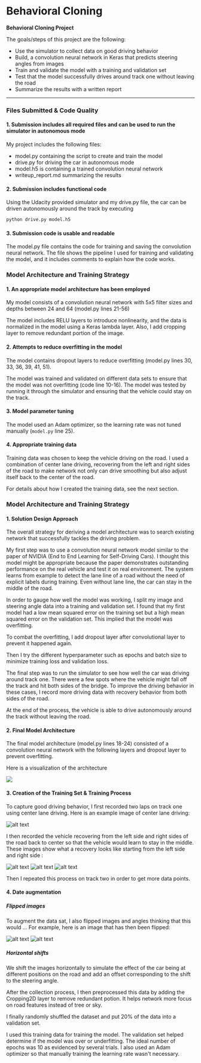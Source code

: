 # **Behavioral Cloning** 

**Behavioral Cloning Project**

The goals/steps of this project are the following:
* Use the simulator to collect data on good driving behavior
* Build, a convolution neural network in Keras that predicts steering angles from images
* Train and validate the model with a training and validation set
* Test that the model successfully drives around track one without leaving the road
* Summarize the results with a written report


[//]: # (Image References)

[image1]: ./examples/placeholder.png "Model Visualization"
[image2]: ./examples/placeholder.png "Grayscaling"
[image3]: ./examples/placeholder_small.png "Recovery Image"
[image4]: ./examples/placeholder_small.png "Recovery Image"
[image5]: ./examples/placeholder_small.png "Recovery Image"
[image6]: ./examples/placeholder_small.png "Normal Image"
[image7]: ./examples/placeholder_small.png "Flipped Image"

---
### Files Submitted & Code Quality

#### 1. Submission includes all required files and can be used to run the simulator in autonomous mode

My project includes the following files:
* model.py containing the script to create and train the model
* drive.py for driving the car in autonomous mode
* model.h5 is containing a trained convolution neural network 
* writeup_report.md summarizing the results

#### 2. Submission includes functional code
Using the Udacity provided simulator and my drive.py file, the car can be driven autonomously around the track by executing 
```sh
python drive.py model.h5
```

#### 3. Submission code is usable and readable

The model.py file contains the code for training and saving the convolution neural network. The file shows the pipeline I used for training and validating the model, and it includes comments to explain how the code works.

### Model Architecture and Training Strategy

#### 1. An appropriate model architecture has been employed

My model consists of a convolution neural network with 5x5 filter sizes and depths between 24 and 64 (model.py lines 21-56) 

The model includes RELU layers to introduce nonlinearity, and the data is normalized in the model using a Keras lambda layer. Also, I add cropping layer to remove redundant portion of the image.

#### 2. Attempts to reduce overfitting in the model

The model contains dropout layers to reduce overfitting (model.py lines 30, 33, 36, 39, 41, 51). 

The model was trained and validated on different data sets to ensure that the model was not overfitting (code line 10-16). The model was tested by running it through the simulator and ensuring that the vehicle could stay on the track.

#### 3. Model parameter tuning

The model used an Adam optimizer, so the learning rate was not tuned manually (`model.py` line 25).

#### 4. Appropriate training data

Training data was chosen to keep the vehicle driving on the road. I used a combination of center lane driving, recovering from the left and right sides of the road to make network not only can drive smoothing but also adjust itself back to the center of the road.

For details about how I created the training data, see the next section. 

### Model Architecture and Training Strategy

#### 1. Solution Design Approach

The overall strategy for deriving a model architecture was to search existing network that successfully tackles the driving problem.

My first step was to use a convolution neural network model similar to the paper of NVIDIA (End to End Learning for Self-Driving Cars). I thought this model might be appropriate because the paper demonstrates outstanding performance on the real vehicle and test it on real environment. The system learns from example to detect the lane line of a road without the need of explicit labels
during training. Even without lane line, the car can stay in the middle of the road.

In order to gauge how well the model was working, I split my image and steering angle data into a training and validation set. I found that my first model had a low mean squared error on the training set but a high mean squared error on the validation set. This implied that the model was overfitting. 

To combat the overfitting, I add dropout layer after convolutional layer to prevent it happened again.

Then I try the different hyperparameter such as epochs and batch size to minimize training loss and validation loss.

The final step was to run the simulator to see how well the car was driving around track one. There were a few spots where the vehicle might fall off the track and hit both sides of the bridge. To improve the driving behavior in these cases, I record more driving data with recovery behavior from both sides of the road. 

At the end of the process, the vehicle is able to drive autonomously around the track without leaving the road.

#### 2. Final Model Architecture

The final model architecture (model.py lines 18-24) consisted of a convolution neural network with the following layers and dropout layer to prevent overfitting.

Here is a visualization of the architecture

![](https://i.imgur.com/FfKado7.png)

#### 3. Creation of the Training Set & Training Process

To capture good driving behavior, I first recorded two laps on track one using center lane driving. Here is an example image of center lane driving:

![alt text][image2]

I then recorded the vehicle recovering from the left side and right sides of the road back to center so that the vehicle would learn to stay in the middle. These images show what a recovery looks like starting from the left side and right side :

![alt text][image3]
![alt text][image4]
![alt text][image5]

Then I repeated this process on track two in order to get more data points.

#### 4. Date augmentation

##### Flipped images

To augment the data sat, I also flipped images and angles thinking that this would ... For example, here is an image that has then been flipped:

![alt text][image6]
![alt text][image7]

##### Horizontal shifts

We shift the images horizontally to simulate the effect of the car being at different positions on the road and add an offset corresponding to the shift to the steering angle. 

After the collection process, I then preprocessed this data by adding the Cropping2D layer to remove redundant potion. It helps network more focus on road features instead of tree or sky.

I finally randomly shuffled the dataset and put 20% of the data into a validation set. 

I used this training data for training the model. The validation set helped determine if the model was over or underfitting. The ideal number of epochs was 10 as evidenced by several trials. I also used an Adam optimizer so that manually training the learning rate wasn't necessary.
